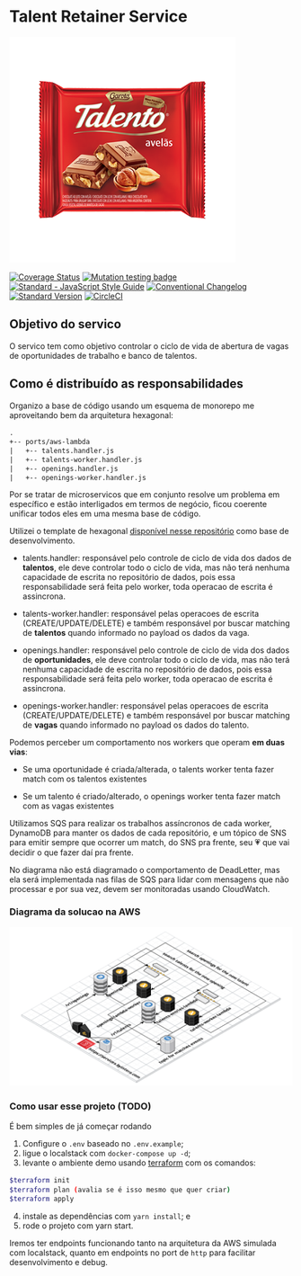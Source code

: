 # Talent Retainer Service

![talento](./talento-avelas.png)

[![Coverage Status](https://coveralls.io/repos/github/claytonsilva/talent-retainer-service/badge.svg?branch=master)](https://coveralls.io/github/claytonsilva/talent-retainer-service?branch=master)
[![Mutation testing badge](https://img.shields.io/endpoint?style=flat&url=https%3A%2F%2Fbadge-api.stryker-mutator.io%2Fgithub.com%2Fclaytonsilva%2Ftalent-retainer-service%2Fmaster)](https://dashboard.stryker-mutator.io/reports/github.com/claytonsilva/talent-retainer-service/master)
[![Standard - JavaScript Style Guide](https://img.shields.io/badge/code%20style-standard-brightgreen.svg)](http://standardjs.com/)
[![Conventional Changelog](https://img.shields.io/badge/changelog-conventional-brightgreen.svg)](http://conventional-changelog.github.io)
[![Standard Version](https://img.shields.io/badge/release-standard%20version-brightgreen.svg)](https://github.com/conventional-changelog/standard-version)
[![CircleCI](https://circleci.com/gh/claytonsilva/talent-retainer-service.svg?style=svg)](https://circleci.com/gh/claytonsilva/talent-retainer-service)

## Objetivo do servico

O servico tem como objetivo controlar o ciclo de vida de abertura de vagas de oportunidades de trabalho e banco de talentos.

## Como é distribuído as responsabilidades

Organizo a base de código usando um esquema de monorepo me aproveitando bem da arquitetura hexagonal:

```console
.
+-- ports/aws-lambda
|   +-- talents.handler.js
|   +-- talents-worker.handler.js
|   +-- openings.handler.js
|   +-- openings-worker.handler.js

```

Por se tratar de microservicos que em conjunto resolve um problema em específico e estão interligados em termos de negócio, ficou coerente unificar todos eles em uma mesma base de código.

Utilizei o template de hexagonal [disponível nesse repositório](https://github.com/claytonsilva/nodejs-hexagonal-boilerplate) como base de desenvolvimento.

* talents.handler: responsável pelo controle de ciclo de vida dos dados de **talentos**, ele deve controlar todo o ciclo de vida, mas não terá nenhuma capacidade de escrita no repositório de dados, pois essa responsabilidade será feita pelo worker, toda operacao de escrita é assincrona.

* talents-worker.handler: responsável pelas operacoes de escrita (CREATE/UPDATE/DELETE) e também responsável por buscar matching de **talentos** quando informado no payload os dados da vaga.

* openings.handler: responsável pelo controle de ciclo de vida dos dados de **oportunidades**, ele deve controlar todo o ciclo de vida, mas não terá nenhuma capacidade de escrita no repositório de dados, pois essa responsabilidade será feita pelo worker, toda operacao de escrita é assincrona.

* openings-worker.handler: responsável pelas operacoes de escrita (CREATE/UPDATE/DELETE) e também responsável por buscar matching de **vagas** quando informado no payload os dados do talento.

Podemos perceber um comportamento nos workers que operam **em duas vias**:

* Se uma oportunidade é criada/alterada, o talents worker tenta fazer match com os talentos existentes

* Se um talento é criado/alterado, o openings worker tenta fazer match com as vagas existentes

Utilizamos SQS para realizar os trabalhos assíncronos de cada worker, DynamoDB para manter os dados de cada repositório, e um tópico de SNS para emitir sempre que ocorrer um match, do SNS pra frente, seu :heartpulse: que vai decidir o que fazer daí pra frente.

No diagrama não está diagramado o comportamento de DeadLetter, mas ela será implementada nas filas de SQS para lidar com mensagens que não processar e por sua vez, devem ser monitoradas usando CloudWatch.

### Diagrama da solucao na AWS

![talent-service](./talent-retainer-service.png)

### Como usar esse projeto (TODO)

É bem simples de já começar rodando

1. Configure o `.env` baseado no `.env.example`;
2. ligue o localstack com `docker-compose up -d`;
3. levante o ambiente demo usando [terraform](https://www.terraform.io/) com os comandos:
```bash
$terraform init
$terraform plan (avalia se é isso mesmo que quer criar)
$terraform apply
```
4. instale as dependências com `yarn install`; e
5. rode o projeto com yarn start.

Iremos ter endpoints funcionando tanto na arquitetura da AWS simulada com localstack, quanto em endpoints no port de `http` para facilitar desenvolvimento e debug.

